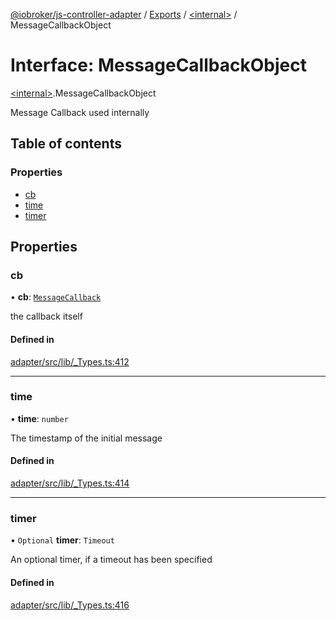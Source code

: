 [@iobroker/js-controller-adapter](../README.md) / [Exports](../modules.md) / [\<internal\>](../modules/internal_.md) / MessageCallbackObject

# Interface: MessageCallbackObject

[\<internal\>](../modules/internal_.md).MessageCallbackObject

Message Callback used internally

## Table of contents

### Properties

- [cb](internal_.MessageCallbackObject.md#cb)
- [time](internal_.MessageCallbackObject.md#time)
- [timer](internal_.MessageCallbackObject.md#timer)

## Properties

### cb

• **cb**: [`MessageCallback`](../modules/internal_.md#messagecallback)

the callback itself

#### Defined in

[adapter/src/lib/_Types.ts:412](https://github.com/ioBroker/ioBroker.js-controller/blob/4020943e/packages/adapter/src/lib/_Types.ts#L412)

___

### time

• **time**: `number`

The timestamp of the initial message

#### Defined in

[adapter/src/lib/_Types.ts:414](https://github.com/ioBroker/ioBroker.js-controller/blob/4020943e/packages/adapter/src/lib/_Types.ts#L414)

___

### timer

• `Optional` **timer**: `Timeout`

An optional timer, if a timeout has been specified

#### Defined in

[adapter/src/lib/_Types.ts:416](https://github.com/ioBroker/ioBroker.js-controller/blob/4020943e/packages/adapter/src/lib/_Types.ts#L416)
